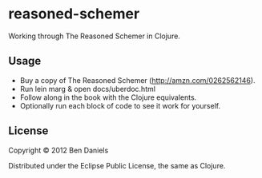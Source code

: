 # reasoned-schemer

Working through The Reasoned Schemer in Clojure.

## Usage

- Buy a copy of The Reasoned Schemer (http://amzn.com/0262562146).
- Run lein marg & open docs/uberdoc.html
- Follow along in the book with the Clojure equivalents.
- Optionally run each block of code to see it work for yourself.

## License

Copyright © 2012 Ben Daniels 

Distributed under the Eclipse Public License, the same as Clojure.
